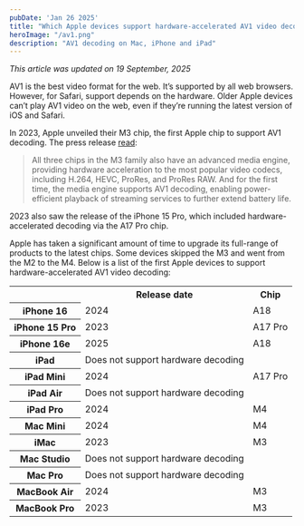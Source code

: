 ```yaml
---
pubDate: 'Jan 26 2025'
title: "Which Apple devices support hardware-accelerated AV1 video decoding?"
heroImage: "/av1.png"
description: "AV1 decoding on Mac, iPhone and iPad"
---
```

_This article was updated on 19 September, 2025_

AV1 is the best video format for the web. It’s supported by all web browsers. However, for Safari, support depends on the hardware. Older Apple devices can’t play AV1 video on the web, even if they’re running the latest version of iOS and Safari.

In 2023, Apple unveiled their M3 chip, the first Apple chip to support AV1 decoding. The press release [read](https://www.apple.com/uk/newsroom/2023/10/apple-unveils-m3-m3-pro-and-m3-max-the-most-advanced-chips-for-a-personal-computer/#:~:text=All%20three%20chips,extend%20battery%20life.):

> All three chips in the M3 family also have an advanced media engine, providing hardware acceleration to the most popular video codecs, including H.264, HEVC, ProRes, and ProRes RAW. And for the first time, the media engine supports AV1 decoding, enabling power-efficient playback of streaming services to further extend battery life.

2023 also saw the release of the iPhone 15 Pro, which included hardware-accelerated decoding via the A17 Pro chip.

Apple has taken a significant amount of time to upgrade its full-range of products to the latest chips. Some devices skipped the M3 and went from the M2 to the M4. Below is a list of the first Apple devices to support hardware-accelerated AV1 video decoding:

<table>
  <tr>
    <td></td>
    <th scope="col">Release date</th>
    <th scope="col">Chip</th>
  </tr>
    <tr>
    <th scope="row">iPhone 16</th>
    <td>2024</td>
    <td>A18</td>
  </tr>
  <tr>
    <th scope="row">iPhone 15 Pro</th>
    <td>2023</td>
    <td>A17 Pro</td>
  </tr>
    <tr>
    <th scope="row">iPhone 16e</th>
    <td>2025</td>
    <td>A18</td>
  </tr>
      <tr>
    <th scope="row">iPad</th>
    <td>Does not support hardware decoding</td>
  </tr>
  <tr>
    <th scope="row">iPad Mini</th>
    <td>2024</td>
    <td>A17 Pro</td>
  </tr>
  <tr>
    <th scope="row">iPad Air</th>
    <td>Does not support hardware decoding</td>
  </tr>
    <tr>
    <th scope="row">iPad Pro</th>
    <td>2024</td>
    <td>M4</td>
  </tr>
      <tr>
    <th scope="row">Mac Mini</th>
    <td>2024</td>
    <td>M4</td>
  </tr>
  <tr>
    <th scope="row">iMac</th>
    <td>2023</td>
    <td>M3</td>
  </tr>
  <tr>
    <th scope="row">Mac Studio</th>
    <td>Does not support hardware decoding</td>
  </tr>
  <tr>
    <th scope="row">Mac Pro</th>
    <td>Does not support hardware decoding</td>
  </tr>

   <tr>
    <th scope="row">MacBook Air</th>
    <td>2024</td>
    <td>M3</td>
  </tr>

   <tr>
    <th scope="row">MacBook Pro</th>
    <td>2023</td>
    <td>M3</td>
  </tr>
</table>
